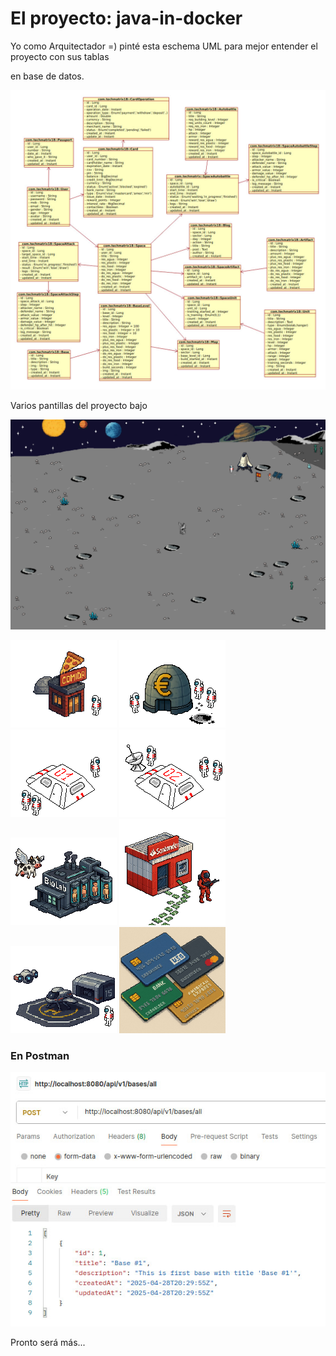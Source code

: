 # El proyecto: java-in-docker

Yo como Arquitectador =) pinté esta eschema UML para mejor entender el proyecto con sus tablas

en base de datos. 

<img src="./src/main/resources/mystatic/eschemas/photo_2025-07-07_17-10-13.jpg" title="Eschema las tablas con relaciones" />

Varios pantillas del proyecto bajo

<a href="/makklays/java-in-docker/blob/main/src/main/resources/mystatic/images/fons/fon11.png">
    <img src="./src/main/resources/mystatic/images/fons/fon11.png" />
</a>

<p align="left">
    <img src="./src/main/resources/mystatic/images/bases_for_upload/comida_1.png" width="170" />
    <img src="./src/main/resources/mystatic/images/bases_for_upload/banco_2.png" width="170" />
    <img src="./src/main/resources/mystatic/images/bases_for_upload/base1_2.png" width="170" />
    <img src="./src/main/resources/mystatic/images/bases_for_upload/base1_3.png" width="170" />
    <img src="./src/main/resources/mystatic/images/bases_for_upload/lab_1.png" width="170" />
    <img src="./src/main/resources/mystatic/images/bases_for_upload/banco_3.png" width="170" />
    <img src="./src/main/resources/mystatic/images/bases_for_upload/hangar_1.png" width="170" />
    <img src="./src/main/resources/mystatic/images/bases_for_upload/cards.jpg" width="170" />
</p>

### En Postman
<img src="./src/main/resources/mystatic/eschemas/photo_2025-04-28_22-05-56.jpg" />

Pronto será más... 

